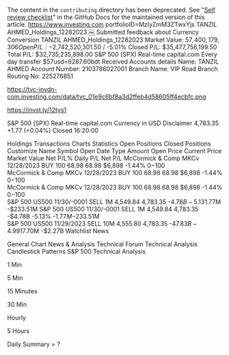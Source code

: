 The content in the `contributing` directory has been deprecated. See "[Self review checklist](https://docs.github.com/en/contributing/collaborating-on-github-docs/self-review-checklist)" in the GitHub Docs for the maintained version of this article.
https://www.investing.com
portfolioID=MzIyZmM3ZTwxYjs
TANZIL AHMED_Holdings_12282023
￼
Submitted feedback about Currency Conversion
TANZIL AHMED_Holdings_12282023 
Market Value: $57,400,179,306
Open P/L: -$2,742,520,301.50 / -5.01%
Closed P/L: $35,477,756,199.50
Total P/L: $32,735,235,898.00
S&P 500 (SPX)
Real-time capital.com
Every day transfer $57usd=6287.60bdt
Received Accounts details
Name: TANZIL AHMED
Account Number: 2103786027001
Branch Name: VIP Road
Branch Routing No: 225276851

https://tvc-invdn-com.investing.com/data/tvc_01e9c6bf8a3d2ffeb4d58605ff4ecbfc.png

https://invst.ly/12tys1


S&P 500 (SPX)
Real-time capital.com
Currency in
USD
Disclaimer
4,783.35
+1.77
(+0.04%)
Closed
16:20:00

Holdings
Transactions
Charts
Statistics
Open Positions
Closed Positions
 Customize
Name	Symbol	Open Date	Type	Amount	Open Price	Current Price	Market Value	Net P/L%	Daily P/L	Net P/L	
McCormick & Comp 	MKCv	12/28/2023	BUY	100	68.98	68.98	$6,898	-1.44%	$0	-$100	
McCormick & Comp 	MKCv	12/28/2023	BUY	100	68.98	68.98	$6,898	-1.44%	$0	-$100	
McCormick & Comp 	MKCv	12/28/2023	BUY	100	68.98	68.98	$6,898	-1.44%	$0	-$100	
S&P 500 	US500	11/30/-0001	SELL	1M	4,549.84	4,783.35	-$4.78B	-5.13%	-$1.77M	-$233.51M	
S&P 500 	US500	11/30/-0001	SELL	1M	4,549.84	4,783.35	-$4.78B	-5.13%	-$1.77M	-$233.51M	
S&P 500 	US500	11/29/2023	SELL	10M	4,555.80	4,783.35	-$47.83B	-4.99%	-$17.70M	-$2.27B	
Watchlist News


General
Chart
News & Analysis
Technical
Forum
Technical Analysis
Candlestick Patterns
S&P 500 Technical Analysis

1 Min

5 Min

15 Minutes

30 Min

Hourly

5 Hours

Daily
Summary = ?
